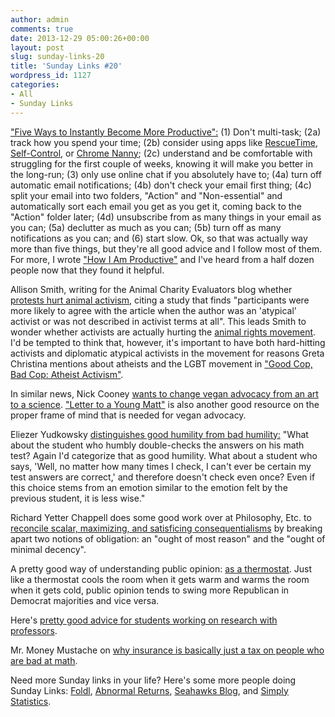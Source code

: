 ```yaml
---
author: admin
comments: true
date: 2013-12-29 05:00:26+00:00
layout: post
slug: sunday-links-20
title: 'Sunday Links #20'
wordpress_id: 1127
categories:
- All
- Sunday Links
---
```


["Five Ways to Instantly Become More Productive":](http://www.nerdfitness.com/blog/2012/08/13/productivity/) (1) Don't multi-task; (2a) track how you spend your time; (2b) consider using apps like [RescueTime](https://www.rescuetime.com/), [Self-Control](https://www.macupdate.com/app/mac/31289/selfcontrol/), or [Chrome Nanny](https://chrome.google.com/webstore/detail/nanny-for-google-chrome-t/cljcgchbnolheggdgaeclffeagnnmhno); (2c) understand and be comfortable with struggling for the first couple of weeks, knowing it will make you better in the long-run; (3) only use online chat if you absolutely have to; (4a) turn off automatic email notifications; (4b) don't check your email first thing; (4c) split your email into two folders, "Action" and "Non-essential" and automatically sort each email you get as you get it, coming back to the "Action" folder later; (4d) unsubscribe from as many things in your email as you can; (5a) declutter as much as you can; (5b) turn off as many notifications as you can; and (6) start slow.  Ok, so that was actually way more than five things, but they're all good advice and I follow most of them.  For more, I wrote ["How I Am Productive"](http://www.everydayutilitarian.com/essays/how-i-am-productive/) and I've heard from a half dozen people now that they found it helpful.

Allison Smith, writing for the Animal Charity Evaluators blog whether [protests hurt animal activism](http://www.animalcharityevaluators.org/blog/do-protests-hurt-animal-activism/), citing a study that finds "participants were more likely to agree with the article when the author was an 'atypical' activist or was not described in activist terms at all".  This leads Smith to wonder whether activists are actually hurting the [animal rights movement](http://en.wikipedia.org/wiki/Animal_rights_movement).  I'd be tempted to think that, however, it's important to have both hard-hitting activists and diplomatic atypical activists in the movement for reasons Greta Christina mentions about atheists and the LGBT movement in ["Good Cop, Bad Cop: Atheist Activism"](http://gretachristina.typepad.com/greta_christinas_weblog/2007/09/good-cop-bad-co.html).

In similar news, Nick Cooney [wants to change vegan advocacy from an art to a science](http://spot.humaneresearch.org/content/changing-vegan-advocacy-art-science).  ["Letter to a Young Matt"](http://www.veganoutreach.org/articles/youngmatt.html) is also another good resource on the proper frame of mind that is needed for vegan advocacy.<!-- more -->

Eliezer Yudkowsky [distinguishes good humility from bad humility:](http://lesswrong.com/lw/gq/the_proper_use_of_humility/) "What about the student who humbly double-checks the answers on his math test?  Again I'd categorize that as good humility.  What about a student who says, 'Well, no matter how many times I check, I can't ever be certain my test answers are correct,' and therefore doesn't check even once?  Even if this choice stems from an emotion similar to the emotion felt by the previous student, it is less wise."

Richard Yetter Chappell does some good work over at Philosophy, Etc. to [reconcile scalar, maximizing, and satisficing consequentialisms](http://www.philosophyetc.net/2013/12/reconciling-scalar-maximizing-and.html) by breaking apart two notions of obligation: an "ought of most reason" and the "ought of minimal decency".

A pretty good way of understanding public opinion: [as a thermostat](http://themonkeycage.org/blog/2010/06/22/the_public_is_a_thermostat/).  Just like a thermostat cools the room when it gets warm and warms the room when it gets cold, public opinion tends to swing more Republican in Democrat majorities and vice versa.

Here's [pretty good advice for students working on research with professors](http://chrisblattman.com/advising/graduate-advising/).

Mr. Money Mustache on [why insurance is basically just a tax on people who are bad at math](http://www.mrmoneymustache.com/2011/06/02/insurance-a-tax-on-people-who-are-bad-at-math/).

Need more Sunday links in your life?  Here's some more people doing Sunday Links: [Foldl](http://foldl.me/), [Abnormal Returns](http://abnormalreturns.com/), [Seahawks Blog](http://blogs.seattletimes.com/seahawks/), and [Simply Statistics](http://simplystatistics.org/tag/sunday-links/).
